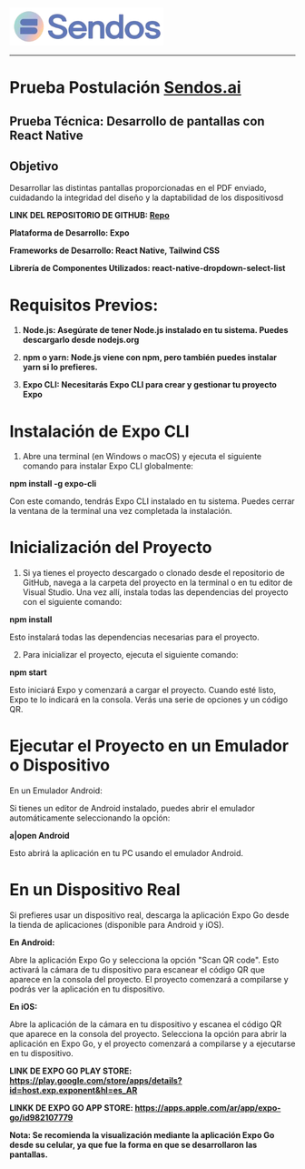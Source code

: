 ![img](/assets/iconosendos.png)

---

# Prueba Postulación [Sendos.ai](https://sendos.ai/)

## Prueba Técnica: Desarrollo de pantallas con React Native

## Objetivo

Desarrollar las distintas pantallas proporcionadas en el PDF enviado, cuidadando la integridad del diseño y la daptabilidad de los dispositivosd

**LINK DEL REPOSITORIO DE GITHUB: [Repo](https://github.com/sibelius303/PTReactNative)**

**Plataforma de Desarrollo: Expo**

**Frameworks de Desarrollo: React Native, Tailwind CSS**

**Librería de Componentes Utilizados: react-native-dropdown-select-list**

# Requisitos Previos:

1. **Node.js: Asegúrate de tener Node.js instalado en tu sistema. Puedes descargarlo desde nodejs.org**

2. **npm o yarn: Node.js viene con npm, pero también puedes instalar yarn si lo prefieres.**

3. **Expo CLI: Necesitarás Expo CLI para crear y gestionar tu proyecto Expo**

# Instalación de Expo CLI

1. Abre una terminal (en Windows o macOS) y ejecuta el siguiente comando para instalar Expo CLI globalmente:

**npm install -g expo-cli**

Con este comando, tendrás Expo CLI instalado en tu sistema. Puedes cerrar la ventana de la terminal una vez completada la instalación.

# Inicialización del Proyecto

1. Si ya tienes el proyecto descargado o clonado desde el repositorio de GitHub, navega a la carpeta del proyecto en la terminal o en tu editor de Visual Studio. Una vez allí, instala todas las dependencias del proyecto con el siguiente comando:

**npm install**

Esto instalará todas las dependencias necesarias para el proyecto.

2. Para inicializar el proyecto, ejecuta el siguiente comando:

**npm start**

Esto iniciará Expo y comenzará a cargar el proyecto. Cuando esté listo, Expo te lo indicará en la consola. Verás una serie de opciones y un código QR.

# Ejecutar el Proyecto en un Emulador o Dispositivo

En un Emulador Android:

Si tienes un editor de Android instalado, puedes abrir el emulador automáticamente seleccionando la opción:


**a|open Android**

Esto abrirá la aplicación en tu PC usando el emulador Android.

# En un Dispositivo Real

Si prefieres usar un dispositivo real, descarga la aplicación Expo Go desde la tienda de aplicaciones (disponible para Android y iOS).

**En Android:**

Abre la aplicación Expo Go y selecciona la opción "Scan QR code". Esto activará la cámara de tu dispositivo para escanear el código QR que aparece en la consola del proyecto. El proyecto comenzará a compilarse y podrás ver la aplicación en tu dispositivo.

**En iOS:**

Abre la aplicación de la cámara en tu dispositivo y escanea el código QR que aparece en la consola del proyecto. Selecciona la opción para abrir la aplicación en Expo Go, y el proyecto comenzará a compilarse y a ejecutarse en tu dispositivo.


**LINK DE EXPO GO PLAY STORE: https://play.google.com/store/apps/details?id=host.exp.exponent&hl=es_AR**

**LINKK DE EXPO GO APP STORE: https://apps.apple.com/ar/app/expo-go/id982107779**

**Nota: Se recomienda la visualización mediante la aplicación Expo Go desde su celular, ya que fue la forma en que se desarrollaron las pantallas.**







